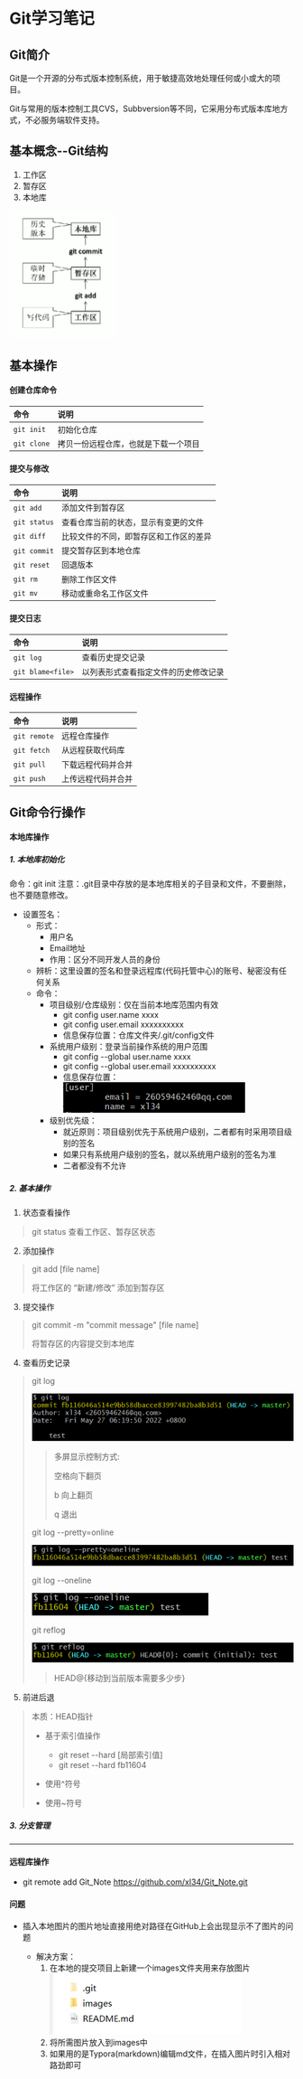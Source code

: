 # Git学习笔记

## Git简介

Git是一个开源的分布式版本控制系统，用于敏捷高效地处理任何或小或大的项目。

Git与常用的版本控制工具CVS，Subbversion等不同，它采用分布式版本库地方式，不必服务端软件支持。

## 基本概念--Git结构

1. 工作区
2. 暂存区
3. 本地库

<img src=".\images\image-20220526190048819.png" alt="image-20220526190048819" style="zoom: 50%;" />


## 基本操作

#### 创建仓库命令

| 命令 | 说明 |
| :--- | :--- |
| `git init` | 初始化仓库 |
| `git clone` | 拷贝一份远程仓库，也就是下载一个项目 |

#### 提交与修改

| 命令 | 说明 |
| :--- | :--- |
| `git add` | 添加文件到暂存区 |
| `git status` | 查看仓库当前的状态，显示有变更的文件 |
| `git diff` | 比较文件的不同，即暂存区和工作区的差异 |
| `git commit` | 提交暂存区到本地仓库 |
| `git reset` | 回退版本 |
| `git rm` | 删除工作区文件 |
| `git mv` | 移动或重命名工作区文件 |

#### 提交日志

| 命令 | 说明 |
| :--- | :--- |
| `git log` | 查看历史提交记录 |
| `git blame<file>` | 以列表形式查看指定文件的历史修改记录 |

#### 远程操作
| 命令 | 说明 |
| :--- | :--- |
| `git remote` | 远程仓库操作 |
| `git fetch` | 从远程获取代码库 |
| `git pull` | 下载远程代码并合并 |
| `git push` | 上传远程代码并合并 |

## Git命令行操作

#### 本地库操作

##### 1. 本地库初始化

命令：git init
注意：.git目录中存放的是本地库相关的子目录和文件，不要删除，也不要随意修改。

- 设置签名：
    - 形式：
        - 用户名
        - Email地址
        - 作用：区分不同开发人员的身份
    - 辨析：这里设置的签名和登录远程库(代码托管中心)的账号、秘密没有任何关系
    - 命令：
        - 项目级别/仓库级别：仅在当前本地库范围内有效
            - git config user.name xxxx
            - git config user.email xxxxxxxxxx
            - 信息保存位置：仓库文件夹/.git/config文件
        - 系统用户级别：登录当前操作系统的用户范围
            - git config --global user.name xxxx
            - git config --global user.email xxxxxxxxxx
            - 信息保存位置：<img src='.\images\image-20220527060441077.png'>
        - 级别优先级：
            - 就近原则：项目级别优先于系统用户级别，二者都有时采用项目级别的签名
            - 如果只有系统用户级别的签名，就以系统用户级别的签名为准
            - 二者都没有不允许

##### 2. 基本操作

1. 状态查看操作

>git status
>查看工作区、暂存区状态

2. 添加操作

> git add [file name]
>
> 将工作区的 “新建/修改” 添加到暂存区

3. 提交操作

> git commit -m "commit message" [file name]
>
> 将暂存区的内容提交到本地库

4. 查看历史记录

> git log
>
> <img src='.\images\image-20220527081851674.png'>
>
> > 多屏显示控制方式:
> >
> > 空格向下翻页
> >
> > b 向上翻页
> >
> > q 退出
>
> git log --pretty=online
>
> <img src= '.\images\image-20220527082159727.png'>
>
> git log --oneline
>
> <img src = '.\images\image-20220527082235732.png'>
>
> git reflog
>
> ![](.\images\image-20220527082338618.png)
>
> > HEAD@{移动到当前版本需要多少步}

5. 前进后退

> 本质：HEAD指针
>
> - 基于索引值操作
>    - git reset --hard [局部索引值]
>    - git reset --hard fb11604
>    
> - 使用^符号
>
> - 使用~符号

##### 3. 分支管理

--------------------------------------------------

#### 远程库操作

- git remote add Git_Note https://github.com/xl34/Git_Note.git

#### 问题

- 插入本地图片的图片地址直接用绝对路径在GitHub上会出现显示不了图片的问题

    - 解决方案：
        1.  在本地的提交项目上新建一个images文件夹用来存放图片![](.\images\image-20220527095139666.png)
        2.  将所需图片放入到images中
        3.  如果用的是Typora(markdown)编辑md文件，在插入图片时引入相对路劲即可
